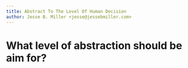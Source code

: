 ```yaml
---
title: Abstract To The Level Of Human Decision
author: Jesse B. Miller <jesse@jessebmiller.com>
---
```


# What level of abstraction should be aim for?